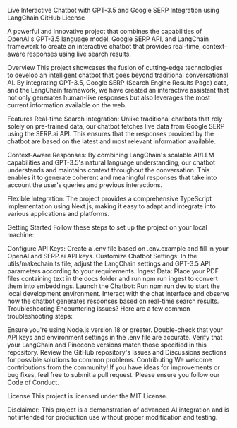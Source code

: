 Live Interactive Chatbot with GPT-3.5 and Google SERP Integration using LangChain
GitHub License

A powerful and innovative project that combines the capabilities of OpenAI's GPT-3.5 language model, Google SERP API, and LangChain framework to create an interactive chatbot that provides real-time, context-aware responses using live search results.

Overview
This project showcases the fusion of cutting-edge technologies to develop an intelligent chatbot that goes beyond traditional conversational AI. By integrating GPT-3.5, Google SERP (Search Engine Results Page) data, and the LangChain framework, we have created an interactive assistant that not only generates human-like responses but also leverages the most current information available on the web.

Features
Real-time Search Integration: Unlike traditional chatbots that rely solely on pre-trained data, our chatbot fetches live data from Google SERP using the SERP.ai API. This ensures that the responses provided by the chatbot are based on the latest and most relevant information available.

Context-Aware Responses: By combining LangChain's scalable AI/LLM capabilities and GPT-3.5's natural language understanding, our chatbot understands and maintains context throughout the conversation. This enables it to generate coherent and meaningful responses that take into account the user's queries and previous interactions.

Flexible Integration: The project provides a comprehensive TypeScript implementation using Next.js, making it easy to adapt and integrate into various applications and platforms.

Getting Started
Follow these steps to set up the project on your local machine:


Configure API Keys: Create a .env file based on .env.example and fill in your OpenAI and SERP.ai API keys.
Customize Chatbot Settings: In the utils/makechain.ts file, adjust the LangChain settings and GPT-3.5 API parameters according to your requirements.
Ingest Data: Place your PDF files containing text in the docs folder and run npm run ingest to convert them into embeddings.
Launch the Chatbot: Run npm run dev to start the local development environment. Interact with the chat interface and observe how the chatbot generates responses based on real-time search results.
Troubleshooting
Encountering issues? Here are a few common troubleshooting steps:

Ensure you're using Node.js version 18 or greater.
Double-check that your API keys and environment settings in the .env file are accurate.
Verify that your LangChain and Pinecone versions match those specified in this repository.
Review the GitHub repository's Issues and Discussions sections for possible solutions to common problems.
Contributing
We welcome contributions from the community! If you have ideas for improvements or bug fixes, feel free to submit a pull request. Please ensure you follow our Code of Conduct.

License
This project is licensed under the MIT License.

Disclaimer: This project is a demonstration of advanced AI integration and is not intended for production use without proper modification and testing.

